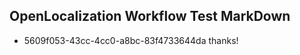 ## OpenLocalization Workflow Test MarkDown
* 5609f053-43cc-4cc0-a8bc-83f4733644da thanks!

<!--HONumber=Aug16_HO5-->


